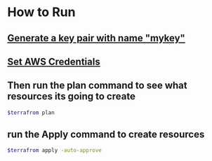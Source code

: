 # How to Run 

## [Generate a key pair with name "mykey"](../generate-key-pair.md)

## [Set AWS Credentials](../provide-aws-cred-input.md) 

## Then run the plan command to see what resources its going to create
```sh
$terrafrom plan
```

## run the Apply command to create resources 
```sh
$terrafrom apply -auto-approve
```